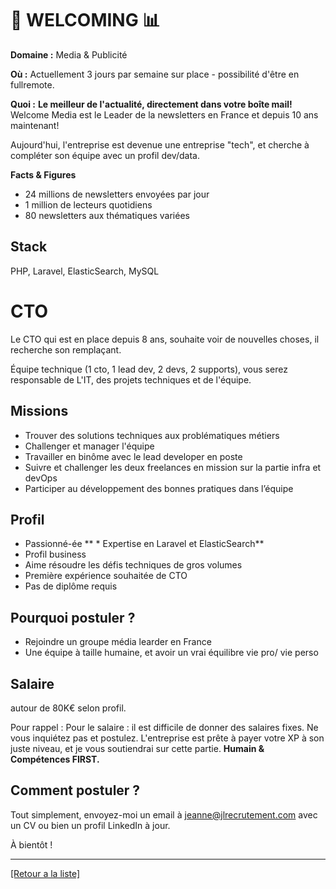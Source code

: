 # 📰 WELCOMING 📊

**Domaine :** Media & Publicité

**Où :** Actuellement 3 jours par semaine sur place - possibilité d'être en fullremote.

**Quoi :** **Le meilleur de l'actualité, directement dans votre boîte mail!**
Welcome Media est le Leader de la newsletters en France et depuis 10 ans maintenant! 

Aujourd'hui, l'entreprise est devenue une entreprise "tech", et cherche à compléter son équipe avec un profil dev/data.


**Facts & Figures**

* 24 millions de newsletters envoyées par jour 
* 1 million de lecteurs quotidiens
* 80 newsletters aux thématiques variées

## Stack
PHP, Laravel, ElasticSearch, MySQL


# CTO 

Le CTO qui est en place depuis 8 ans, souhaite voir de nouvelles choses, il recherche son remplaçant.

Équipe technique (1 cto, 1 lead dev, 2 devs, 2 supports), vous serez responsable de L'IT, des projets techniques et de l'équipe. 

## Missions

* Trouver des solutions techniques aux problématiques métiers 
* Challenger et manager l'équipe
* Travailler en binôme avec le lead developer en poste
* Suivre et challenger les deux freelances en mission sur la partie infra et devOps 
* Participer au développement des bonnes pratiques dans l’équipe


## Profil

* Passionné-ée
** * Expertise en Laravel et ElasticSearch**
* Profil business
* Aime résoudre les défis techniques de gros volumes
* Première expérience souhaitée de CTO
* Pas de diplôme requis

## Pourquoi postuler ?

* Rejoindre un groupe média learder en France 
* Une équipe à taille humaine, et avoir un vrai équilibre vie pro/ vie perso 

## Salaire

autour de 80K€ selon profil. 

Pour rappel : Pour le salaire : il est difficile de donner des salaires fixes. Ne vous inquiétez pas et postulez. L'entreprise est prête à payer votre XP à son juste niveau, et je vous soutiendrai sur cette partie. **Humain & Compétences FIRST.**


## Comment postuler ?

Tout simplement, envoyez-moi un email à jeanne@jlrecrutement.com avec un CV ou bien un profil LinkedIn à jour. 

À bientôt !

----
<a href="https://github.com/jlondiche/job-board-php/blob/master/README.md">[Retour a la liste]</a>